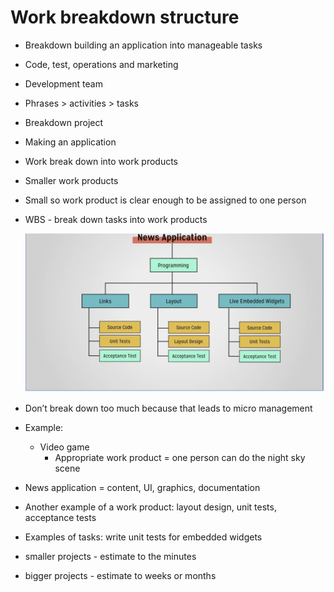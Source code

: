 # Work breakdown structure

* Breakdown building an application into manageable tasks

* Code, test, operations and marketing

* Development team

* Phrases > activities > tasks

* Breakdown project

* Making an application
* Work break down into work products

* Smaller work products

* Small so work product is clear enough to be assigned to one person

* WBS - break down tasks into work products

  ![news-application](/assets/news-application.png)

* Don’t break down too much because that leads to micro management

* Example:
  * Video game
    * Appropriate work product = one person can do the night sky scene

* News application = content, UI, graphics, documentation

* Another example of a work product: layout design, unit tests, acceptance tests

* Examples of tasks: write unit tests for embedded widgets

* smaller projects - estimate to the minutes
* bigger projects - estimate to weeks or months
